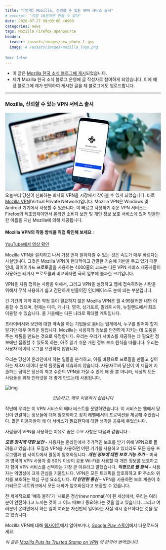 ```yaml
---
title: "[번역] Mozilla, 신뢰할 수 있는 VPN 서비스 출시"
# excerpt: "정말 10분이면 만들 수 있다"
date: 2020-07-27 00:00:00 +0900
categories: news
tags: Mozilla Firefox OpenSource
header:
  teaser: /assets/images/new_photo_1.jpg
  image: # /assets/images/mozilla_logo.png

toc: false
---
```


  * 이 글은 <a href="http://www.mozilla.or.kr/community/blog/1617">Mozilla 한국 소식 블로그에 게시</a>되었습니다.
  * 제가 Mozilla 한국 소식 블로그 운영에 글 작성자로 참여하게 되었습니다. 이에 해당 블로그에 제가 번역하여 게시한 글을 제 블로그에도 업로드합니다.

---

### Mozilla, 신뢰할 수 있는 VPN 서비스 출시
![new_photo_1](/assets/images/new_photo_1.jpg)
오늘부터 당신이 신뢰하는 회사의 VPN을 시장에서 찾아볼 수 있게 되었습니다. 바로 [Mozilla VPN](https://vpn.mozilla.org/?utm_source=blog.mozilla.org&utm_medium=referral&utm_campaign=mozilla-vpn-v1-0-announcement)(Virtual Private Network)입니다. Mozilla VPN은 Windows 및 Android 기기에서 사용할 수 있습니다. 이 빠르고 사용하기 쉬운 VPN 서비스는 Firefox의 제조업체이면서 온라인 소비자 보안 및 개인 정보 보호 서비스에 있어 믿을만한 이름을 지닌 Mozilla에 의해 제공됩니다.

#### Mozilla VPN의 작동 방식을 직접 확인해 보세요 :

[YouTube에서 영상 확인](https://www.youtube.com/watch?v=7ppAQDgRimo)

Mozilla VPN을 설치하고 나서 가장 먼저 알아차릴 수 있는 것은 속도가 매우 빠르다는 사실입니다. 그것은 Mozilla VPN이 현대적이고 간결한 기술에 기반을 두고 있기 때문인데, 와이어가드 프로토콜을 사용하는 4000줄의 코드는 다른 VPN 서비스 제공자들이 사용하는 레거시 프로토콜과 비교하자면 극히 일부에 불과한 크기입니다.

VPN을 처음 접하는 사람을 위해서, 그리고 VPN을 설정하고 웹에 접속하려는 사람을 위해서 무척 사용하기 쉽고 간단하게 만들어진 인터페이스도 눈에 띄는 부분입니다.

긴 기간의 계약 혹은 약정 등이 필요하지 않은 Mozilla VPN은 월 4.99달러만 내면 이용할 수 있으며, 현재는 미국, 캐나다, 영국, 싱가포르, 말레이시아, 뉴질랜드에서 최초 이용할 수 있습니다. 올 가을에는 다른 나라로 확대할 계획입니다.

프라이버시와 보안에 대한 약속을 하는 기업들로 붐비는 업계에서, 누구를 믿어야 할지 알기란 매우 어려운 일입니다. Mozilla는 사용자의 정보를 안전하게 지키는 데 도움을 주는 제품을 만드는 것으로 유명합니다. 우리는 우리가 서비스를 제공하는 데 필요한 정보에만 집중할 수 있도록 하는, 아주 읽기 쉬운 개인 정보 보호 원칙을 따릅니다. 우리는 사용자 데이터 로그를 보관하지 않습니다.

우리는 당신이 온라인에서 하는 일들을 분석하고, 이를 바탕으로 프로필을 만들고 싶어하는 제3자 데이터 분석 플랫폼과 제휴하지 않습니다. 사용자로써 당신이 이 제품에 지출하는 금액은 당신이 최고 수준의 VPN을 가질 수 있게 해 줄 뿐 아니라, 세상의 모든 사람들을 위해 인터넷을 더 좋게 만드는데 사용됩니다.

![img](https://blog.mozilla.org/wp-content/uploads/2020/07/Android_news_photo_1.png)

<center><i>단순하고, 매우 이용하기 쉽습니다</i></center>

작년에 우리는 이 VPN 서비스의 베타 테스트를 운영하였습니다. 이 서비스는 웹에서 당신이 연결하는 정보들에 대해 암호화하고 장치 레벨에서의 프로텍션을 제공해 주었습니다. 많은 이용자들이 왜 이 서비스가 필요한지에 대한 생각을 공유해 주었습니다.

사람들이 VPN을 사용하는 이유로 꼽은 주요 사항은 다음과 같습니다 :

***모든 장치에 대한 보안*** -  사용자는 온라인에서 추가적인 보호를 받기 위해 VPN으로 몰려들고 있습니다. 모질라 VPN을 사용하면 어떤 기기를 사용하고 있더라도 모든 응용 프로그램과 웹 사이트에서 활동이 암호화됩니다.
***개인 정보에 대한 보호 기능 추가*** – 미국과 영국의 VPN 사용자 중 50% 이상이 공용 Wi-Fi를 사용할 때 개인 정보를 보호하고자 함이 VPN 서비스를 선택하는 가장 큰 이유라고 말했습니다.
***익명으로 웹 탐색*** – 사용자는 익명성에 크게 관심을 기울입니다. VPN은 모든 트래픽을 암호화하고 IP 주소와 위치를 보호하는 핵심 구성 요소입니다.
***더 안전한 통신*** – VPN을 사용하면 보호 계층이 추가되므로 네트워크에서 모든 대화가 암호화된다고 보장할 수 있습니다.

전 세계적으로 '예측 불허'가 '새로운 정상(new normal)'이 된 세상에서, 우리는 여러분이 안전하다고 느끼는 것이 그 어느 때보다 중요하다는 것을 알고 있습니다. 그리고 여러분이 온라인에서 하는 일이 여러분 자신만의 일이라는 사실 역시 중요하다는 것을 알고 있습니다.

Mozilla VPN에 대해 [웹사이트](https://vpn.mozilla.org/?utm_source=blog.mozilla.org&utm_medium=referral&utm_campaign=mozilla-vpn-v1-0-announcement)에서 알아보거나, [Google Play 스토어](https://play.google.com/store/apps/details?id=org.mozilla.firefox.vpn&referrer=utm_source%3Dblog.mozilla.org%26utm_medium%3Dreferral%26utm_campaign%3Dmozilla-vpn-v1-0-announcement)에서 다운로드하세요.



*이 글은 [Mozilla Puts Its Trusted Stamp on VPN](https://blog.mozilla.org/blog/2020/07/15/mozilla-puts-its-trusted-stamp-on-vpn/) 의 한국어 번역입니다.*